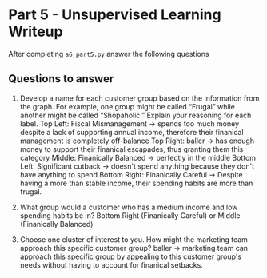 # Part 5 - Unsupervised Learning Writeup

After completing `a6_part5.py` answer the following questions

## Questions to answer

1. Develop a name for each customer group based on the information from the graph. For example, one group might be called “Frugal” while another might be called “Shopaholic.” Explain your reasoning for each label.
Top Left: Fiscal Mismanagement -> spends too much money despite a lack of supporting annual income, therefore their finanical management is completely off-balance
Top Right: baller -> has enough money to support their finanical escapades, thus granting them this category
Middle: Finanically Balanced -> perfectly in the middle
Bottom Left: Significant cutback -> doesn't spend anything because they don't have anything to spend
Bottom Right: Finanically Careful -> Despite having a more than stable income, their spending habits are more than frugal.
2. What group would a customer who has a medium income and low spending habits be in?
Bottom Right (Finanically Careful) or Middle (Finanically Balanced)

3. Choose one cluster of interest to you. How might the marketing team approach this specific customer group?
baller -> marketing team can approach this specific group by appealing to this customer group's needs without having to account for finanical setbacks.
